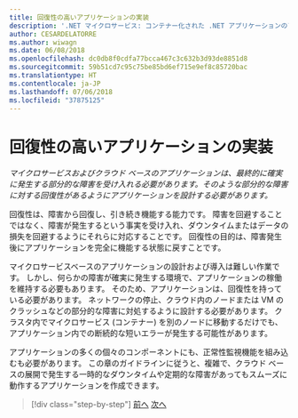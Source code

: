 ```yaml
---
title: 回復性の高いアプリケーションの実装
description: '.NET マイクロサービス: コンテナー化された .NET アプリケーションのアーキテクチャ | 回復性の高いアプリケーションの実装'
author: CESARDELATORRE
ms.author: wiwagn
ms.date: 06/08/2018
ms.openlocfilehash: dc0db8f0cdfa77bcca467c3c632b3d93de8851d8
ms.sourcegitcommit: 59b51cd7c95c75be85bd6ef715e9ef8c85720bac
ms.translationtype: HT
ms.contentlocale: ja-JP
ms.lasthandoff: 07/06/2018
ms.locfileid: "37875125"
---
```

# <a name="implementing-resilient-applications"></a>回復性の高いアプリケーションの実装

*マイクロサービスおよびクラウド ベースのアプリケーションは、最終的に確実に発生する部分的な障害を受け入れる必要があります。そのような部分的な障害に対する回復性があるようにアプリケーションを設計する必要があります。*

回復性は、障害から回復し、引き続き機能する能力です。 障害を回避することではなく、障害が発生するという事実を受け入れ、ダウンタイムまたはデータの損失を回避するようにそれらに対応することです。 回復性の目的は、障害発生後にアプリケーションを完全に機能する状態に戻すことです。

マイクロサービスベースのアプリケーションの設計および導入は難しい作業です。 しかし、何らかの障害が確実に発生する環境で、アプリケーションの稼働を維持する必要もあります。 そのため、アプリケーションは、回復性を持っている必要があります。 ネットワークの停止、クラウド内のノードまたは VM のクラッシュなどの部分的な障害に対処するように設計する必要があります。 クラスタ内でマイクロサービス (コンテナー) を別のノードに移動するだけでも、アプリケーション内での断続的な短いエラーが発生する可能性があります。

アプリケーションの多くの個々のコンポーネントにも、正常性監視機能を組み込むも必要があります。 この章のガイドラインに従うと、複雑で、クラウド ベースの展開で発生する一時的なダウンタイムや定期的な障害があってもスムーズに動作するアプリケーションを作成できます。


>[!div class="step-by-step"]
[前へ](../microservice-ddd-cqrs-patterns/microservice-application-layer-implementation-web-api.md)
[次へ](handle-partial-failure.md)
